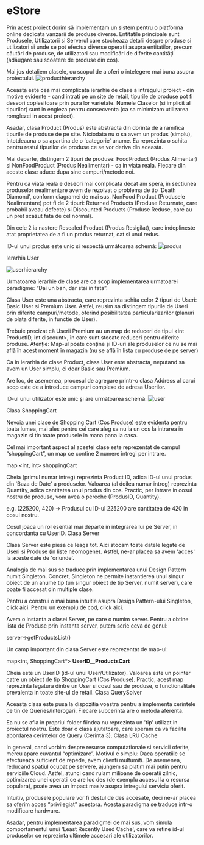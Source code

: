 # eStore


Prin acest proiect dorim să implementam un sistem pentru o platforma online dedicata vanzarii de produse diverse. Entitatile principale sunt Produsele, Utilizatorii si Serverul care stocheaza detalii despre produse si utilizatori si unde se pot efectua diverse operatii asupra entitatilor, precum căutări de produse, de utilizatori sau modificări de diferite cantități (adăugare sau scoatere de produse din coș).

Mai jos detaliem clasele, cu scopul de a oferi o intelegere mai buna asupra proiectului. 
![producthierarchy](https://user-images.githubusercontent.com/104631782/180472690-db591361-139f-407d-a909-ac95cadeb215.jpg)


 Aceasta este cea mai complicata ierarhie de clase a intregului proiect - din motive evidente - cand intrati pe un site de retail, tipurile de produse pot fi deseori coplesitoare prin pura lor varietate. Numele Claselor (si implicit al tipurilor) sunt in engleza pentru consecventa (ca sa minimizam utilizarea romglezei in acest proiect).

Asadar, clasa Product (Produs) este abstracta din dorinta de a ramifica tipurile de produse de pe site. Niciodata nu o sa avem un produs (simplu), intotdeauna o sa apartina de o 'categorie' anume. Ea reprezinta o schita pentru restul tipurilor de produse ce se vor deriva din aceasta.

Mai departe, distingem 2 tipuri de produse: FoodProduct (Produs Alimentar) si NonFoodProduct (Produs Nealimentar) - ca in viata reala. Fiecare din aceste clase aduce dupa sine campuri/metode noi.

Pentru ca viata reala e deseori mai complicata decat am spera, in sectiunea produselor nealimentare avem de rezolvat o problema de tip 'Death Diamond', conform diagramei de mai sus. NonFood Product (Produsele Nealimentare) pot fi de 2 tipuri: Returned Products (Produse Returnate, care probabil aveau defecte) si Discounted Products (Produse Reduse, care au un pret scazut fata de cel normal).

Din cele 2 ia nastere Resealed Product (Produs Resigilat), care indeplineste atat proprietatea de a fi un produs returnat, cat si unul redus.

ID-ul unui produs este unic și respectă următoarea schemă: ![produs](https://user-images.githubusercontent.com/104631782/180472957-1c51ac40-55e3-47d3-8ab7-c345c8a9c3ad.png)


Ierarhia User


![userhierarchy](https://user-images.githubusercontent.com/104631782/180473094-9f17b12c-975d-4c13-b28e-9e70e7a894da.png)

 Urmatoarea ierarhie de clase are ca scop implementarea urmatoarei paradigme: “Dai un ban, dar stai in fata”.

Clasa User este una abstracta, care reprezinta schita celor 2 tipuri de Useri: Basic User si Premium User. Astfel, reusim sa distingem tipurile de Useri prin diferite campuri/metode, oferind posibilitatea particularizarilor (planuri de plata diferite, in functie de User).

Trebuie precizat că Userii Premium au un map de reduceri de tipul <int ProductID, int discount>, în care sunt stocate reduceri pentru diferite produse. Atenție: Map-ul poate conține și ID-uri ale produselor ce nu se mai află în acest moment în magazin (nu se află în lista cu produse de pe server)

Ca in ierarhia de clase Product, clasa User este abstracta, neputand sa avem un User simplu, ci doar Basic sau Premium.

Are loc, de asemenea, procesul de agregare printr-o clasa Address al carui scop este de a introduce campuri complexe de adresa Userilor.

ID-ul unui utilizator este unic și are următoarea schemă: ![user](https://user-images.githubusercontent.com/104631782/180473174-b8f26120-8f68-43b8-afab-3437658c792c.png)


Clasa ShoppingCart

Nevoia unei clase de Shopping Cart (Cos Produse) este evidenta pentru toata lumea, mai ales pentru cei care aleg sa nu ia un cos la intrarea in magazin si tin toate produsele in mana pana la casa.

Cel mai important aspect al acestei clase este reprezentat de campul “shoppingCart”, un map ce contine 2 numere intregi per intrare.

map <int, int> shoppingCart

Cheia (primul numar intreg) reprezinta Product ID, adica ID-ul unui produs din 'Baza de Date' a produselor. Valoarea (al doilea numar intreg) reprezinta Quantity, adica cantitatea unui produs din cos. Practic, per intrare in cosul nostru de produse, vom avea o pereche (ProdusID, Quantity).

e.g. (225200, 420) -> Produsul cu ID-ul 225200 are cantitatea de 420 in cosul nostru.

Cosul joaca un rol esential mai departe in integrarea lui pe Server, in concordanta cu UserID.
Clasa Server

Clasa Server este piesa ce leaga tot. Aici stocam toate datele legate de Useri si Produse (in liste neomogene). Astfel, ne-ar placea sa avem 'acces' la aceste date de 'oriunde'.

Analogia de mai sus se traduce prin implementarea unui Design Pattern numit Singleton. Concret, Singleton ne permite instantierea unui singur obiect de un anume tip (un singur obiect de tip Server, numit server), care poate fi accesat din multiple clase.

Pentru a construi o mai buna intuitie asupra Design Pattern-ului Singleton, click aici. Pentru un exemplu de cod, click aici.

Avem o instanta a clasei Server, pe care o numim server. Pentru a obtine lista de Produse prin instanta server, putem scrie ceva de genul:

server->getProductsList()

 Un camp important din clasa Server este reprezentat de map-ul:

  map<int, ShoppingCart*> __UserID__ProductsCart__

Cheia este un UserID (id-ul unui User/Utilizator). Valoarea este un pointer catre un obiect de tip ShoppingCart (Cos Produse). Practic, acest map reprezinta legatura dintre un User si cosul sau de produse, o functionalitate prevalenta in toate site-ul de retail.
Clasa QuerySolver

Aceasta clasa este pusa la dispozitia voastra pentru a implementa cerintele ce tin de Queries/Interogari. Fiecare subcerinta are o metoda aferenta.

Ea nu se afla in propriul folder fiindca nu reprezinta un 'tip' utilizat in proiectul nostru. Este doar o clasa ajutatoare, care speram ca va facilita abordarea cerintelor de Query (Cerinta 3).
Clasa LRU Cache

In general, cand vorbim despre resurse computationale si servicii oferite, mereu apare cuvantul “optimizare”. Motivul e simplu: Daca operatiile se efectueaza suficient de repede, avem clienti multumiti. De asemenea, reducand spatiul ocupat pe servere, ajungem sa platim mai putin pentru serviciile Cloud. Astfel, atunci cand rulam milioane de operatii zilnic, optimizarea unei operatii ce are loc des (de exemplu accesul la o resursa populara), poate avea un impact masiv asupra intregului serviciu oferit.

Intuitiv, produsele populare vor fi destul de des accesate, deci ne-ar placea sa oferim acces “privilegiat” acestora. Acesta paradigma se traduce intr-o modificare hardware.

Asadar, pentru implementarea paradigmei de mai sus, vom simula comportamentul unui 'Least Recently Used Cache', care va retine id-ul produselor ce reprezinta ultimele accesari ale utilizatorilor.
